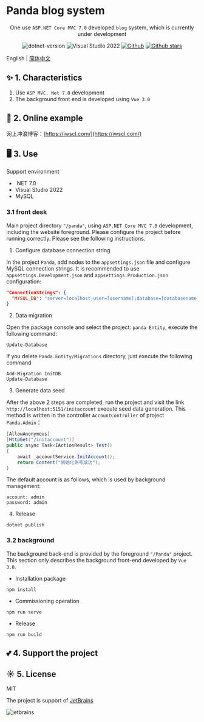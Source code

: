 # Panda blog system

<div align="center">

One use `ASP.NET Core MVC 7.0` developed `blog` system, which is currently under development

 ![dotnet-version](https://img.shields.io/badge/.NET%207.0-blue)  ![Visual Studio 2022](https://img.shields.io/badge/Visual%20Studio%20-2022-blueviolet)     [![Github](https://img.shields.io/badge/%20-github-%2324292e)](https://github.com/coolqingcheng/Panda) [![Github stars](https://img.shields.io/github/stars/coolqingcheng/Panda)](https://github.com/coolqingcheng/Panda)
</div>

English | [简体中文](README-zh_CN.md)

## ✨ 1. Characteristics

1. Use `ASP MVC. Net 7.0` development
2. The background front end is developed using `Vue 3.0`

## 🌈 2. Online example



网上冲浪博客：[https://iwscl.com/](https://iwscl.com/)

## 🖥 3. Use

Support environment

- .NET 7.0
- Visual Studio 2022
- MySQL

### 3.1 front desk

Main project directory `"/panda"`, using `ASP.NET Core MVC 7.0` development, including the website foreground. Please configure the project before running correctly. Please see the following instructions.

1. Configure database connection string

In the project `Panda`, add nodes to the `appsettings.json` file and configure MySQL connection strings. It is recommended to use `appsettings.Development.json` and `appsettings.Production.json` configuration:

```json
"ConnectionStrings": {
  "MYSQL_DB": "server=localhost;user=[username];database=[databasename];port=[port];password=[password];SslMode=None"
}
```

2. Data migration

Open the package console and select the project: `panda Entity`, execute the following command:

```shell
Update-Database
```

If you delete `Panda.Entity/Migrations` directory, just execute the following command

```shell
Add-Migration InitDB
Update-Database
```
3. Generate data seed

After the above 2 steps are completed, run the project and visit the link `http://localhost:5151/initaccount` execute seed data generation. This method is written in the controller `AccountController` of project `Panda.Admin`：

```C#
[AllowAnonymous]
[HttpGet("/initaccount")]
public async Task<IActionResult> Test()
{
    await _accountService.InitAccount();
    return Content("初始化账号成功");
}
```

The default account is as follows, which is used by background management:

```shell
account: admin
password: admin
```

4. Release

```shell
dotnet publish
```

### 3.2 background

The background back-end is provided by the foreground `"/Panda"` project. This section only describes the background front-end developed by `Vue 3.0`.

- Installation package

```shell
npm install
```

- Commissioning operation

```shell
npm run serve
```

- Release

```shell
npm run build
```

## 💕 4. Support the project


## ☀️ 5. License

MIT

The project is support of [JetBrains](https://jb.gg/OpenSourceSupport)

![jetbrains](https://resources.jetbrains.com/storage/products/company/brand/logos/jb_beam.svg)